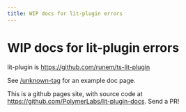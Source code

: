 ```yaml
---
title: WIP docs for lit-plugin errors
---
```

# WIP docs for lit-plugin errors

lit-plugin is https://github.com/runem/ts-lit-plugin

See [/unknown-tag](./unknown-tag) for an example doc page.

This is a github pages site, with source code at https://github.com/PolymerLabs/lit-plugin-docs. Send a PR!
